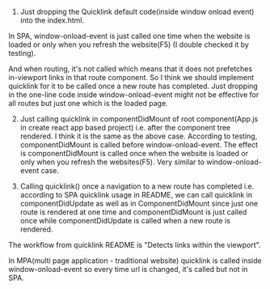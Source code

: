 
1. Just dropping the Quicklink default code(inside window onload event) into the index.html.

In SPA, window-onload-event is just called one time when the website is loaded or only when you refresh the website(F5) (I double checked it by testing).

And when routing, it's not called which means that it does not prefetches in-viewport links in that route component.
So I think we should implement quicklink for it to be called once a new route has completed.
Just dropping in the one-line code inside window-onload-event might not be effective for all routes but just one which is the loaded page.

2. Just calling quicklink in componentDidMount of root component(App.js in create react app based project) i.e. after the component tree rendered. I think it is the same as the above case.
According to testing, componentDidMount is called before window-onload-event.
The effect is componentDidMount is called once when the website is loaded or only when you refresh the websites(F5). Very similar to window-onload-event case.

3. Calling quicklink() once a navigation to a new route has completed i.e. according to SPA quicklink usage in README, we can call quicklink in componentDidUpdate as well as in ComponentDidMount since just one route is rendered at one time and componentDidMount is just called once while componentDidUpdate is called when a new route is rendered.


The workflow from quicklink README is "Detects links within the viewport".

In MPA(multi page application - traditional website) quicklink is called inside window-onload-event so every time url is changed, it's called but not in SPA.